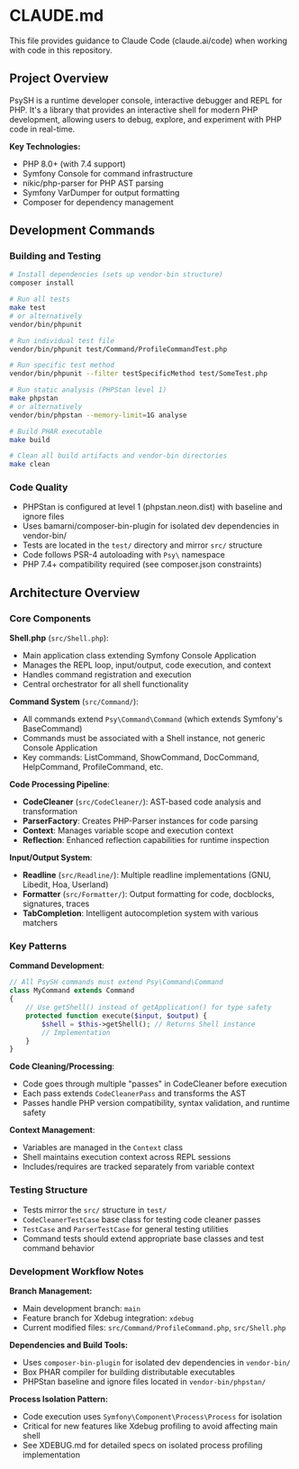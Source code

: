 # CLAUDE.md

This file provides guidance to Claude Code (claude.ai/code) when working with code in this repository.

## Project Overview

PsySH is a runtime developer console, interactive debugger and REPL for PHP. It's a library that provides an interactive shell for modern PHP development, allowing users to debug, explore, and experiment with PHP code in real-time.

**Key Technologies:**
- PHP 8.0+ (with 7.4 support)
- Symfony Console for command infrastructure
- nikic/php-parser for PHP AST parsing
- Symfony VarDumper for output formatting
- Composer for dependency management

## Development Commands

### Building and Testing
```bash
# Install dependencies (sets up vendor-bin structure)
composer install

# Run all tests
make test
# or alternatively
vendor/bin/phpunit

# Run individual test file
vendor/bin/phpunit test/Command/ProfileCommandTest.php

# Run specific test method
vendor/bin/phpunit --filter testSpecificMethod test/SomeTest.php

# Run static analysis (PHPStan level 1)
make phpstan
# or alternatively  
vendor/bin/phpstan --memory-limit=1G analyse

# Build PHAR executable
make build

# Clean all build artifacts and vendor-bin directories
make clean
```

### Code Quality
- PHPStan is configured at level 1 (phpstan.neon.dist) with baseline and ignore files
- Uses bamarni/composer-bin-plugin for isolated dev dependencies in vendor-bin/
- Tests are located in the `test/` directory and mirror `src/` structure
- Code follows PSR-4 autoloading with `Psy\` namespace
- PHP 7.4+ compatibility required (see composer.json constraints)

## Architecture Overview

### Core Components

**Shell.php** (`src/Shell.php`):
- Main application class extending Symfony Console Application
- Manages the REPL loop, input/output, code execution, and context
- Handles command registration and execution
- Central orchestrator for all shell functionality

**Command System** (`src/Command/`):
- All commands extend `Psy\Command\Command` (which extends Symfony's BaseCommand)
- Commands must be associated with a Shell instance, not generic Console Application
- Key commands: ListCommand, ShowCommand, DocCommand, HelpCommand, ProfileCommand, etc.

**Code Processing Pipeline**:
- **CodeCleaner** (`src/CodeCleaner/`): AST-based code analysis and transformation
- **ParserFactory**: Creates PHP-Parser instances for code parsing
- **Context**: Manages variable scope and execution context
- **Reflection**: Enhanced reflection capabilities for runtime inspection

**Input/Output System**:
- **Readline** (`src/Readline/`): Multiple readline implementations (GNU, Libedit, Hoa, Userland)
- **Formatter** (`src/Formatter/`): Output formatting for code, docblocks, signatures, traces
- **TabCompletion**: Intelligent autocompletion system with various matchers

### Key Patterns

**Command Development**:
```php
// All PsySH commands must extend Psy\Command\Command
class MyCommand extends Command
{
    // Use getShell() instead of getApplication() for type safety
    protected function execute($input, $output) {
        $shell = $this->getShell(); // Returns Shell instance
        // Implementation
    }
}
```

**Code Cleaning/Processing**:
- Code goes through multiple "passes" in CodeCleaner before execution
- Each pass extends `CodeCleanerPass` and transforms the AST
- Passes handle PHP version compatibility, syntax validation, and runtime safety

**Context Management**:
- Variables are managed in the `Context` class
- Shell maintains execution context across REPL sessions
- Includes/requires are tracked separately from variable context

### Testing Structure

- Tests mirror the `src/` structure in `test/`
- `CodeCleanerTestCase` base class for testing code cleaner passes
- `TestCase` and `ParserTestCase` for general testing utilities
- Command tests should extend appropriate base classes and test command behavior

### Development Workflow Notes

**Branch Management:**
- Main development branch: `main` 
- Feature branch for Xdebug integration: `xdebug`
- Current modified files: `src/Command/ProfileCommand.php`, `src/Shell.php`

**Dependencies and Build Tools:**
- Uses `composer-bin-plugin` for isolated dev dependencies in `vendor-bin/`
- Box PHAR compiler for building distributable executables
- PHPStan baseline and ignore files located in `vendor-bin/phpstan/`

**Process Isolation Pattern:**
- Code execution uses `Symfony\Component\Process\Process` for isolation
- Critical for new features like Xdebug profiling to avoid affecting main shell
- See XDEBUG.md for detailed specs on isolated process profiling implementation